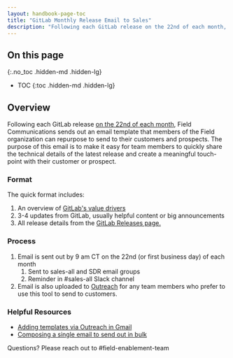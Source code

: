 ```yaml
---
layout: handbook-page-toc
title: "GitLab Monthly Release Email to Sales"
description: "Following each GitLab release on the 22nd of each month, Field Communications sends out an email template that members of the Field organization can repurpose to send to their customers and prospects"
---
```


## On this page
{:.no_toc .hidden-md .hidden-lg}

- TOC
{:toc .hidden-md .hidden-lg}

## Overview
Following each GitLab release [on the 22nd of each month](/handbook/marketing/blog/release-posts/), Field Communications sends out an email template that members of the Field organization can repurpose to send to their customers and prospects. The purpose of this email is to make it easy for team members to quickly share the technical details of the latest release and create a meaningful touch-point with their customer or prospect. 

### Format 
The quick format includes: 
1. An overview of [GitLab's value drivers](/handbook/sales/command-of-the-message/)
1. 3-4 updates from GitLab, usually helpful content or big announcements 
1. All release details from the [GitLab Releases page.](https://about.gitlab.com/releases/)

### Process
1. Email is sent out by 9 am CT on the 22nd (or first business day) of each month
   1. Sent to sales-all and SDR email groups
   1. Reminder in #sales-all Slack channel
1. Email is also uploaded to [Outreach](/handbook/marketing/marketing-operations/outreach/) for any team members who prefer to use this tool to send to customers. 

### Helpful Resources
- [Adding templates via Outreach in Gmail](https://support.outreach.io/hc/en-us/articles/115003497854-Using-Outreach-Content-in-Gmail-Templates)
- [Composing a single email to send out in bulk](https://support.outreach.io/hc/en-us/articles/115004157734-Compose-a-Single-Email-Bulk-Compose)

Questions? Please reach out to #field-enablement-team
